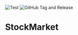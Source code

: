 ![Test](https://github.com/ciriti/StockMarket/workflows/Test/badge.svg)
![GitHub Tag and Release](https://github.com/ciriti/StockMarket/workflows/GitHub%20Tag%20and%20Release/badge.svg)

# StockMarket